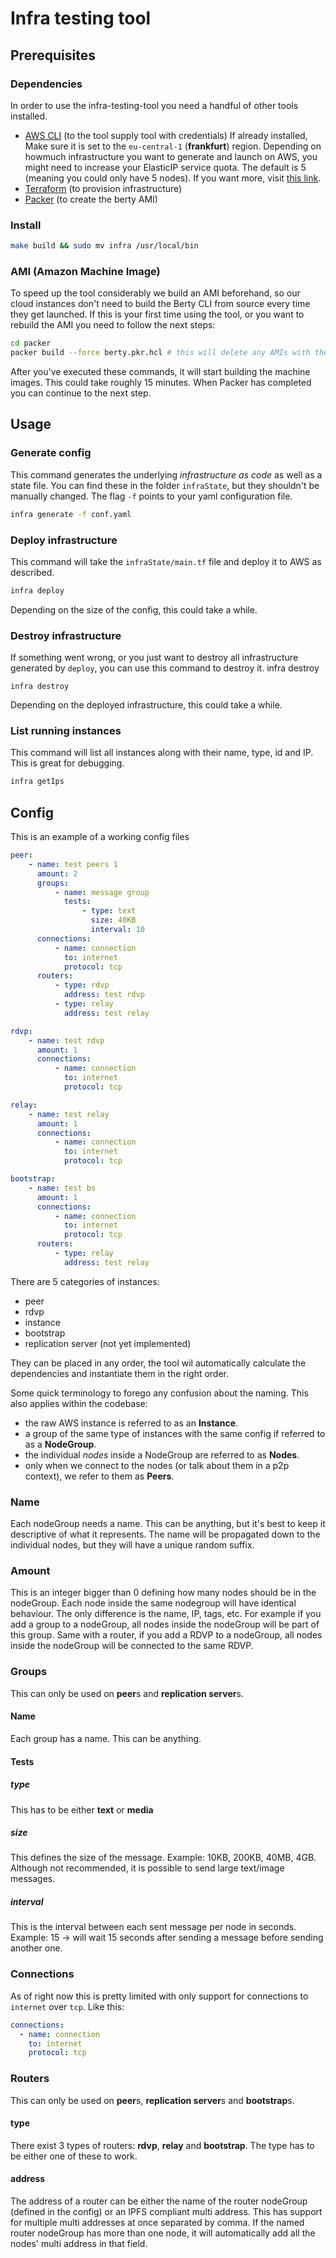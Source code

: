 # Infra testing tool

## Prerequisites

### Dependencies
In order to use the infra-testing-tool you need a handful of other tools installed.
- [AWS CLI](https://docs.aws.amazon.com/cli/latest/userguide/cli-chap-install.html) (to the tool supply tool with credentials) If already installed,
  Make sure it is set to the `eu-central-1` (**frankfurt**) region. Depending on howmuch infrastructure you want to generate and launch on AWS, you might need to increase your ElasticIP service quota. The default is 5 (meaning you could only have 5 nodes). If you want more, visit [this link](https://docs.aws.amazon.com/AWSEC2/latest/UserGuide/elastic-ip-addresses-eip.html#using-instance-addressing-limit).
- [Terraform](https://www.terraform.io/downloads.html) (to provision infrastructure)
- [Packer](https://learn.hashicorp.com/tutorials/packer/get-started-install-cli) (to create the berty AMI)

### Install
```bash
make build && sudo mv infra /usr/local/bin
```

### AMI (Amazon Machine Image)
To speed up the tool considerably we build an AMI beforehand, so our cloud instances don't need to build the Berty CLI from source every time they get launched.
If this is your first time using the tool, or you want to rebuild the AMI you need to follow the next steps:
```bash
cd packer
packer build --force berty.pkr.hcl # this will delete any AMIs with the name "berty-ami" in that region!
```
After you've executed these commands, it will start building the machine images. This could take roughly 15 minutes.
When Packer has completed you can continue to the next step.

## Usage
### Generate config
This command generates the underlying *infrastructure as code* as well as a state file.
You can find these in the folder `infraState`, but they shouldn't be manually changed.
The flag `-f` points to your yaml configuration file.
```bash
infra generate -f conf.yaml
```

### Deploy infrastructure
This command will take the `infraState/main.tf` file and deploy it to AWS as described.
```bash
infra deploy
```
Depending on the size of the config, this could take a while.
### Destroy infrastructure
If something went wrong, or you just want to destroy all infrastructure generated by `deploy`, you can use this command to destroy it.
infra destroy
```
infra destroy
```
Depending on the deployed infrastructure, this could take a while.


### List running instances
This command will list all instances along with their name, type, id and IP.
This is great for debugging.
```bash
infra getIps
```

## Config
This is an example of a working config files
```yaml
peer:
    - name: test peers 1
      amount: 2
      groups:
          - name: message group
            tests:
                - type: text
                  size: 40KB
                  interval: 10
      connections:
          - name: connection
            to: internet
            protocol: tcp
      routers:
          - type: rdvp
            address: test rdvp
          - type: relay
            address: test relay

rdvp:
    - name: test rdvp
      amount: 1
      connections:
          - name: connection
            to: internet
            protocol: tcp

relay:
    - name: test relay
      amount: 1
      connections:
          - name: connection
            to: internet
            protocol: tcp

bootstrap:
    - name: test bs
      amount: 1
      connections:
          - name: connection
            to: internet
            protocol: tcp
      routers:
          - type: relay
            address: test relay
```
There are 5 categories of instances:
- peer
- rdvp
- instance
- bootstrap
- replication server (not yet implemented)

They can be placed in any order, the tool wil automatically calculate the dependencies and instantiate them in the right order.

Some quick terminology to forego any confusion about the naming. This also applies within the codebase:
- the raw AWS instance is referred to as an **Instance**.
- a group of the same type of instances with the same config if referred to as a **NodeGroup**.
- the individual *nodes* inside a NodeGroup are referred to as **Nodes**.
- only when we connect to the nodes (or talk about them in a p2p context), we refer to them as **Peers**.

### Name
Each nodeGroup needs a name. This can be anything, but it's best to keep it descriptive of what it represents.
The name will be propagated down to the individual nodes, but they will have a unique random suffix.

### Amount
This is an integer bigger than 0 defining how many nodes should be in the nodeGroup.
Each node inside the same nodegroup will have identical behaviour. The only difference is the name, IP, tags, etc.
For example if you add a group to a nodeGroup, all nodes inside the nodeGroup will be part of this group.
Same with a router, if you add a RDVP to a nodeGroup, all nodes inside the nodeGroup will be connected to the same RDVP.

### Groups
This can only be used on **peer**s and **replication server**s.
#### Name
Each group has a name. This can be anything.
#### Tests
##### type
This has to be either **text** or **media**
##### size
This defines the size of the message. Example: 10KB, 200KB, 40MB, 4GB.
Although not recommended, it is possible to send large text/image messages.
##### interval
This is the interval between each sent message per node in seconds. Example: 15 -> will wait 15 seconds after sending a message before sending another one.
### Connections
As of right now this is pretty limited with only support for connections to `internet` over `tcp`.
Like this:
```yaml
connections:
  - name: connection
    to: internet
    protocol: tcp
```

### Routers
This can only be used on **peer**s, **replication server**s and **bootstrap**s.
#### type
There exist 3 types of routers: **rdvp**, **relay** and **bootstrap**.
The type has to be either one of these to work.
#### address
The address of a router can be either the name of the router nodeGroup (defined in the config) or an IPFS compliant multi address.
This has support for multiple multi addresses at once separated by comma. If the named router nodeGroup has more than one node, it will automatically add all the nodes' multi address in that field.

